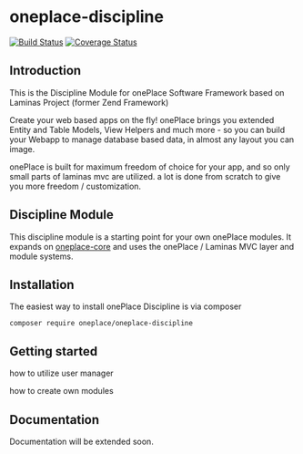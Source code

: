 # oneplace-discipline

[![Build Status](https://travis-ci.com/OnePlc/PLC_X_Discipline.svg?branch=master)](https://travis-ci.com/OnePlc/PLC_X_Discipline)
[![Coverage Status](https://coveralls.io/repos/github/OnePlc/PLC_X_Discipline/badge.svg?branch=master)](https://coveralls.io/github/OnePlc/PLC_X_Discipline?branch=master)

## Introduction

This is the Discipline Module for onePlace Software Framework based on Laminas Project (former Zend Framework)

Create your web based apps on the fly! onePlace brings you extended Entity and Table Models,
View Helpers and much more - so you can build your Webapp to manage database based data, 
in almost any layout you can image. 

onePlace is built for maximum freedom of choice for your app, and so only small
parts of laminas mvc are utilized. a lot is done from scratch to give you more freedom / customization.

## Discipline Module

This discipline module is a starting point for your own onePlace modules.
It expands on [oneplace-core](https://github.com/OnePlc/PLC_X_Core) and uses the onePlace / Laminas MVC layer and module systems.

## Installation

The easiest way to install onePlace Discipline is via composer
```shell script
composer require oneplace/oneplace-discipline
```

## Getting started

how to utilize user manager

how to create own modules

## Documentation

Documentation will be extended soon.